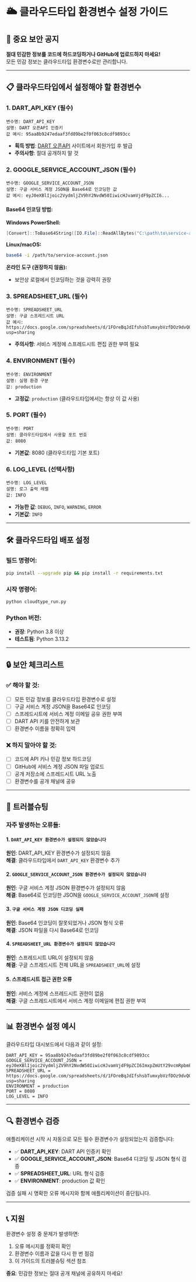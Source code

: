 # 🌥️ 클라우드타입 환경변수 설정 가이드

## 🚨 중요 보안 공지
**절대 민감한 정보를 코드에 하드코딩하거나 GitHub에 업로드하지 마세요!**  
모든 민감 정보는 클라우드타입 환경변수로만 관리합니다.

---

## 📋 클라우드타입에서 설정해야 할 환경변수

### 1. **DART_API_KEY** (필수)
```
변수명: DART_API_KEY
설명: DART 오픈API 인증키
값 예시: 95aa8b9247edaaf3fd89be2f0f063c8cdf9893cc
```
- **획득 방법**: [DART 오픈API](https://opendart.fss.or.kr/) 사이트에서 회원가입 후 발급
- **주의사항**: 절대 공개하지 말 것

### 2. **GOOGLE_SERVICE_ACCOUNT_JSON** (필수)
```
변수명: GOOGLE_SERVICE_ACCOUNT_JSON
설명: 구글 서비스 계정 JSON을 Base64로 인코딩한 값
값 예시: eyJ0eXBlIjoic2VydmljZV9hY2NvdW50IiwicHJvamVjdF9pZCI6...
```

#### Base64 인코딩 방법:

**Windows PowerShell:**
```powershell
[Convert]::ToBase64String([IO.File]::ReadAllBytes("C:\path\to\service-account.json"))
```

**Linux/macOS:**
```bash
base64 -i /path/to/service-account.json
```

**온라인 도구 (권장하지 않음):**
- 보안상 로컬에서 인코딩하는 것을 강력히 권장

### 3. **SPREADSHEET_URL** (필수)
```
변수명: SPREADSHEET_URL
설명: 구글 스프레드시트 URL
값 예시: https://docs.google.com/spreadsheets/d/1FOreBqJdIfshsbTumxybVzfDOz9dvQGDZTLcQNIy6Q4/edit?usp=sharing
```
- **주의사항**: 서비스 계정에 스프레드시트 편집 권한 부여 필요

### 4. **ENVIRONMENT** (필수)
```
변수명: ENVIRONMENT
설명: 실행 환경 구분
값: production
```
- **고정값**: `production` (클라우드타입에서는 항상 이 값 사용)

### 5. **PORT** (필수)
```
변수명: PORT
설명: 클라우드타입에서 사용할 포트 번호
값: 8080
```
- **기본값**: 8080 (클라우드타입 기본 포트)

### 6. **LOG_LEVEL** (선택사항)
```
변수명: LOG_LEVEL
설명: 로그 출력 레벨
값: INFO
```
- **가능한 값**: `DEBUG`, `INFO`, `WARNING`, `ERROR`
- **기본값**: `INFO`

---

## 🛠️ 클라우드타입 배포 설정

### 빌드 명령어:
```bash
pip install --upgrade pip && pip install -r requirements.txt
```

### 시작 명령어:
```bash
python cloudtype_run.py
```

### Python 버전:
- **권장**: Python 3.8 이상
- **테스트됨**: Python 3.13.2

---

## 🔒 보안 체크리스트

### ✅ 해야 할 것:
- [ ] 모든 민감 정보를 클라우드타입 환경변수로 설정
- [ ] 구글 서비스 계정 JSON을 Base64로 인코딩
- [ ] 스프레드시트에 서비스 계정 이메일 공유 권한 부여
- [ ] DART API 키를 안전하게 보관
- [ ] 환경변수 이름을 정확히 입력

### ❌ 하지 말아야 할 것:
- [ ] 코드에 API 키나 민감 정보 하드코딩
- [ ] GitHub에 서비스 계정 JSON 파일 업로드
- [ ] 공개 저장소에 스프레드시트 URL 노출
- [ ] 환경변수를 공개 채널에 공유

---

## 🚨 트러블슈팅

### 자주 발생하는 오류들:

#### 1. `DART_API_KEY 환경변수가 설정되지 않았습니다`
**원인**: DART_API_KEY 환경변수가 설정되지 않음  
**해결**: 클라우드타입에서 `DART_API_KEY` 환경변수 추가

#### 2. `GOOGLE_SERVICE_ACCOUNT_JSON 환경변수가 설정되지 않았습니다`
**원인**: 구글 서비스 계정 JSON 환경변수가 설정되지 않음  
**해결**: Base64로 인코딩한 JSON을 `GOOGLE_SERVICE_ACCOUNT_JSON`에 설정

#### 3. `구글 서비스 계정 JSON 디코딩 실패`
**원인**: Base64 인코딩이 잘못되었거나 JSON 형식 오류  
**해결**: JSON 파일을 다시 Base64로 인코딩

#### 4. `SPREADSHEET_URL 환경변수가 설정되지 않았습니다`
**원인**: 스프레드시트 URL이 설정되지 않음  
**해결**: 구글 스프레드시트 전체 URL을 `SPREADSHEET_URL`에 설정

#### 5. 스프레드시트 접근 권한 오류
**원인**: 서비스 계정에 스프레드시트 권한이 없음  
**해결**: 구글 스프레드시트에서 서비스 계정 이메일에 편집 권한 부여

---

## 📊 환경변수 설정 예시

클라우드타입 대시보드에서 다음과 같이 설정:

```
DART_API_KEY = 95aa8b9247edaaf3fd89be2f0f063c8cdf9893cc
GOOGLE_SERVICE_ACCOUNT_JSON = eyJ0eXBlIjoic2VydmljZV9hY2NvdW50IiwicHJvamVjdF9pZCI6ImxpZmUtY29vcmRpbmF0b3IiLCJwcml2YXRlX2tleV9pZCI6...
SPREADSHEET_URL = https://docs.google.com/spreadsheets/d/1FOreBqJdIfshsbTumxybVzfDOz9dvQGDZTLcQNIy6Q4/edit?usp=sharing
ENVIRONMENT = production
PORT = 8080
LOG_LEVEL = INFO
```

---

## 🔍 환경변수 검증

애플리케이션 시작 시 자동으로 모든 필수 환경변수가 설정되었는지 검증합니다:

- ✅ **DART_API_KEY**: DART API 인증키 확인
- ✅ **GOOGLE_SERVICE_ACCOUNT_JSON**: Base64 디코딩 및 JSON 형식 검증
- ✅ **SPREADSHEET_URL**: URL 형식 검증
- ✅ **ENVIRONMENT**: production 값 확인

검증 실패 시 명확한 오류 메시지와 함께 애플리케이션이 중단됩니다.

---

## 📞 지원

환경변수 설정 중 문제가 발생하면:
1. 오류 메시지를 정확히 확인
2. 환경변수 이름과 값을 다시 한 번 점검
3. 이 가이드의 트러블슈팅 섹션 참조

**중요**: 민감한 정보는 절대 공개 채널에 공유하지 마세요!
